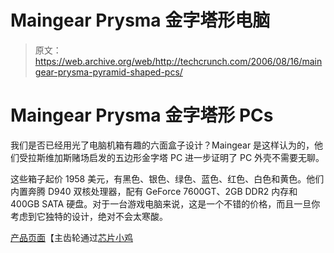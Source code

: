 # Maingear Prysma 金字塔形电脑

> 原文：<https://web.archive.org/web/http://techcrunch.com/2006/08/16/maingear-prysma-pyramid-shaped-pcs/>

# Maingear Prysma 金字塔形 PCs

我们是否已经用光了电脑机箱有趣的六面盒子设计？Maingear 是这样认为的，他们受拉斯维加斯赌场启发的五边形金字塔 PC 进一步证明了 PC 外壳不需要无聊。

这些箱子起价 1958 美元，有黑色、银色、绿色、蓝色、红色、白色和黄色。他们内置奔腾 D940 双核处理器，配有 GeForce 7600GT、2GB DDR2 内存和 400GB SATA 硬盘。对于一台游戏电脑来说，这是一个不错的价格，而且一旦你考虑到它独特的设计，绝对不会太寒酸。

[产品页面](https://web.archive.org/web/20210422135534/http://www.maingear.com/ProductCart/pc/configurePrd.asp?idproduct=527)【主齿轮通过[芯片小鸡](https://web.archive.org/web/20210422135534/http://www.chipchick.com/2006/08/design_overload.html)